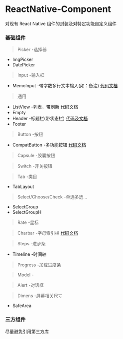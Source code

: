 # ReactNative-Component

对现有 React Native 组件的封装及对特定功能自定义组件

### 基础组件


> Picker -选择器
- ImgPicker
- DatePicker


> Input -输入框
- MemoInput -带字数多行文本输入(如：备注) [代码文档](./src/input/MemoInput.jsx)


> 通用 

- ListView -列表，带刷新 [代码文档](./src/list/ListView.jsx)
- Empty
- Header -标题栏(带状态栏) [代码及文档](./src/header/Header.jsx)
- Footer


> Button -按钮
- CompatButton -多功能按钮 [代码文档](./src/button/CompatButton.jsx)


> Capsule -胶囊按钮


> Switch -开关按钮


> Tab -类目
- TabLayout


> Select/Choose/Check -单选多选...
- SelectGroup
- SelectGroupH


> Rate -星标

> Charbar -字母索引栏 [代码文档](./src/charbar/CharBar.jsx)


> Steps -进步条
- Timeline -时间轴


> Progress -加载进度条


> Model -


> Alert -对话框


> Dimens -屏幕相关尺寸
- SafeArea



### 三方组件

尽量避免引用第三方库
